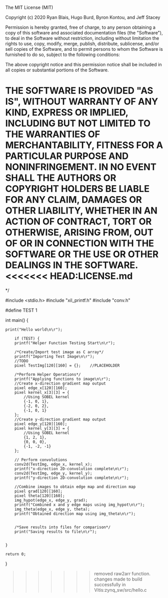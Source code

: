 The MIT License (MIT)

Copyright (c) 2020 Ryan Blais, Hugo Burd, Byron Kontou, and Jeff Stacey

Permission is hereby granted, free of charge, to any person obtaining a copy of
this software and associated documentation files (the "Software"), to deal in
the Software without restriction, including without limitation the rights to
use, copy, modify, merge, publish, distribute, sublicense, and/or sell copies
of the Software, and to permit persons to whom the Software is furnished to do
so, subject to the following conditions:

The above copyright notice and this permission notice shall be included in all
copies or substantial portions of the Software.

THE SOFTWARE IS PROVIDED "AS IS", WITHOUT WARRANTY OF ANY KIND, EXPRESS OR
IMPLIED, INCLUDING BUT NOT LIMITED TO THE WARRANTIES OF MERCHANTABILITY,
FITNESS FOR A PARTICULAR PURPOSE AND NONINFRINGEMENT. IN NO EVENT SHALL THE
AUTHORS OR COPYRIGHT HOLDERS BE LIABLE FOR ANY CLAIM, DAMAGES OR OTHER
LIABILITY, WHETHER IN AN ACTION OF CONTRACT, TORT OR OTHERWISE, ARISING FROM,
OUT OF OR IN CONNECTION WITH THE SOFTWARE OR THE USE OR OTHER DEALINGS IN THE
SOFTWARE.
<<<<<<< HEAD:LICENSE.md
=======
*/

#include <stdio.h>
#include "xil_printf.h"
#include "conv.h"

#define TEST 1

int main() {

    print("Hello world\n\r");

        if (TEST) {
        printf("Helper Function Testing Start\n\r");

        /*Create/Import test image as C array*/
        printf("Importing Test Image\n\r");
        //TODO
        pixel TestImg[120][160] = {};    //PLACEHOLDER

        /*Perform Helper Operations*/
        printf("Applying functions to image\n\r");
        //Create x-direction gradient map output
        pixel edge_x[120][160];               
        pixel kernel_x[3][3] = {
            //Using SOBEL kernel
            {-1, 0, 1},
            {-2, 0, 2},
            {-1, 0, 1}
        };
        //Create y-direction gradient map output
        pixel edge_y[120][160];
        pixel kernel_y[3][3] = {
            //Using SOBEL kernel
            {1, 2, 1},
            {0, 0, 0},
            {-1, -2, -1}
        };

        // Perform convolutions
        conv2d(TestImg, edge_x, kernel_x);
        printf("x-direction 2D-convolution complete\n\r");
        conv2d(TestImg, edge_y, kernel_y);
        printf("y-direction 2D-convolution complete\n\r");

        //Combine images to obtain edge map and direction map
        pixel grad[120][160];
        pixel theta[120][160];
        img_hypot(edge_x, edge_y, grad);
        printf("Combined x and y edge maps using img_hypot\n\r");
        img_theta(edge_x, edge_y, theta);
        printf("Obtained direction map using img_theta\n\r");


        /*Save results into files for comparison*/
        print("Saving results to file\n\r");


    }

    return 0;
}
>>>>>>> removed raw2arr function. changes made to build successfully in Vitis:zynq_sw/src/hello.c
